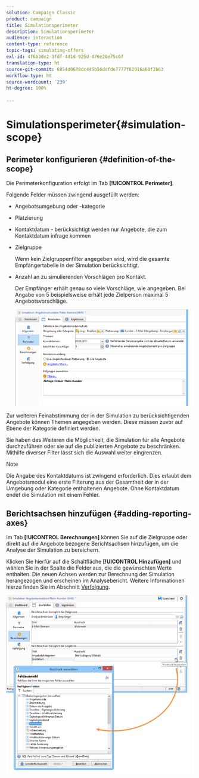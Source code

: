 ```yaml
---
solution: Campaign Classic
product: campaign
title: Simulationsperimeter
description: Simulationsperimeter
audience: interaction
content-type: reference
topic-tags: simulating-offers
exl-id: 4f6b3de2-3fdf-441d-925d-476e20e75c6f
translation-type: ht
source-git-commit: 6854d06f8dc445b56ddfde7777f02916a60f2b63
workflow-type: ht
source-wordcount: '239'
ht-degree: 100%

---
```


# Simulationsperimeter{#simulation-scope}

## Perimeter konfigurieren {#definition-of-the-scope}

Die Perimeterkonfiguration erfolgt im Tab **[!UICONTROL Perimeter]**.

Folgende Felder müssen zwingend ausgefüllt werden:

* Angebotsumgebung oder -kategorie
* Platzierung
* Kontaktdatum - berücksichtigt werden nur Angebote, die zum Kontaktdatum infrage kommen
* Zielgruppe

   Wenn kein Zielgruppenfilter angegeben wird, wird die gesamte Empfängertabelle in der Simulation berücksichtigt.

* Anzahl an zu simulierenden Vorschlägen pro Kontakt.

   Der Empfänger erhält genau so viele Vorschläge, wie angegeben. Bei Angabe von 5 beispielsweise erhält jede Zielperson maximal 5 Angebotsvorschläge.

   ![](assets/offer_simulation_009.png)

Zur weiteren Feinabstimmung der in der Simulation zu berücksichtigenden Angebote können Themen angegeben werden. Diese müssen zuvor auf Ebene der Kategorie definiert werden.

Sie haben des Weiteren die Möglichkeit, die Simulation für alle Angebote durchzuführen oder sie auf die publizierten Angebote zu beschränken. Mithilfe diverser Filter lässt sich die Auswahl weiter eingrenzen.

>[!NOTE]
>
>Die Angabe des Kontaktdatums ist zwingend erforderlich. Dies erlaubt dem Angebotsmodul eine erste Filterung aus der Gesamtheit der in der Umgebung oder Kategorie enthaltenen Angebote. Ohne Kontaktdatum endet die Simulation mit einem Fehler.

## Berichtsachsen hinzufügen {#adding-reporting-axes}

Im Tab **[!UICONTROL Berechnungen]** können Sie auf die Zielgruppe oder direkt auf die Angebote bezogene Berichtsachsen hinzufügen, um die Analyse der Simulation zu bereichern.

Klicken Sie hierfür auf die Schaltfläche **[!UICONTROL Hinzufügen]** und wählen Sie in der Spalte die Felder aus, die die gewünschten Werte enthalten. Die neuen Achsen werden zur Berechnung der Simulation herangezogen und erscheinen im Analysebericht. Weitere Informationen hierzu finden Sie im Abschnitt [Verfolgung](../../interaction/using/simulation-tracking.md).

![](assets/offer_simulation_011.png)
